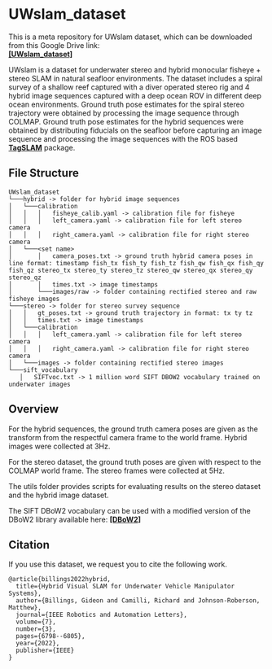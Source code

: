 # UWslam_dataset
This is a meta repository for UWslam dataset, which can be downloaded from this Google Drive link:  
[**[UWslam_dataset]**](https://drive.google.com/file/d/1jV2dmvPZpjScwCPO0kNTN4jIHaDL8FU-/view?usp=sharing)

UWslam is a dataset for underwater stereo and hybrid monocular fisheye + stereo SLAM in natural seafloor environments. The dataset includes a spiral survey of a shallow reef captured with a diver operated stereo rig and 4 hybrid image sequences captured with a deep ocean ROV in different deep ocean environments. Ground truth pose estimates for the spiral stereo trajectory were obtained by processing the image sequence through COLMAP. Ground truth pose estimates for the hybrid sequences were obtained by distributing fiducials on the seafloor before capturing an image sequence and processing the image sequences with the ROS based [**TagSLAM**](https://berndpfrommer.github.io/tagslam_web/) package.

## File Structure
 ```
UWslam_dataset
└───hybrid -> folder for hybrid image sequences
│   └───calibration  
│   │   │   fisheye_calib.yaml -> calibration file for fisheye  
│   │   │   left_camera.yaml -> calibration file for left stereo camera
│   │   │   right_camera.yaml -> calibration file for right stereo camera
│   └───<set name>
│       │   camera_poses.txt -> ground truth hybrid camera poses in line format: timestamp fish_tx fish_ty fish_tz fish_qw fish_qx fish_qy fish_qz stereo_tx stereo_ty stereo_tz stereo_qw stereo_qx stereo_qy stereo_qz
│       │   times.txt -> image timestamps
│       └───images/raw -> folder containing rectified stereo and raw fisheye images
└───stereo -> folder for stereo survey sequence
│   │   gt_poses.txt -> ground truth trajectory in format: tx ty tz
│   │   times.txt -> image timestamps
│   └───calibration  
│   │   │   left_camera.yaml -> calibration file for left stereo camera
│   │   │   right_camera.yaml -> calibration file for right stereo camera
│   └───images -> folder containing rectified stereo images
└───sift_vocabulary
    │   SIFTvoc.txt -> 1 million word SIFT DBOW2 vocabulary trained on underwater images
```

## Overview

For the hybrid sequences, the ground truth camera poses are given as the transform from the respectful camera frame to the world frame. Hybrid images were collected at 3Hz.

For the stereo dataset, the ground truth poses are given with respect to the COLMAP world frame. The stereo frames were collected at 5Hz.

The utils folder provides scripts for evaluating results on the stereo dataset and the hybrid image dataset.

The SIFT DBoW2 vocabulary can be used with a modified version of the DBoW2 library available here:
[**[DBoW2]**](https://github.com/gidobot/DBoW2)

<!--
Sample annotated sequence, showing center rectified images for visualization of the model handle projections

![Output sample](https://github.com/gidobot/gifs/raw/master/VisPose_Reviewer.gif)

The dataset was annotated using the VisPose annotation tool, which can also be used to review the annotations:  
[**[VisPose]**](https://github.com/gidobot/VisPose)

The sequence consistent camera poses for input to the VisPose annotation tool were generated using the ROS based [**TagSLAM**](https://berndpfrommer.github.io/tagslam_web/) package. Below is a sample sequence showing the AprilTag detector and TagSLAM estimated camera poses

![Output sample](https://github.com/gidobot/gifs/raw/master/VisPose_AprilSLAM.gif)
 -->

## Citation
If you use this dataset, we request you to cite the following work.
```
@article{billings2022hybrid,
  title={Hybrid Visual SLAM for Underwater Vehicle Manipulator Systems},
  author={Billings, Gideon and Camilli, Richard and Johnson-Roberson, Matthew},
  journal={IEEE Robotics and Automation Letters},
  volume={7},
  number={3},
  pages={6798--6805},
  year={2022},
  publisher={IEEE}
}
```
